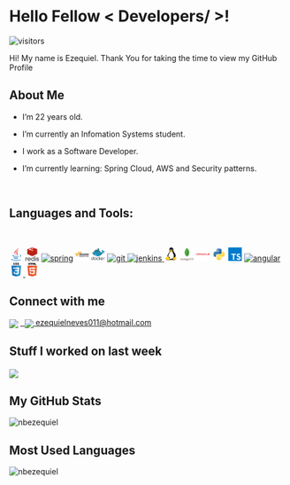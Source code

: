
<h1> Hello Fellow < Developers/ >! </h1>
<p align='center'>

![visitors](https://visitor-badge.glitch.me/badge?page_id=nbezequiel.nbezequiel)

</p>
<div size='20px'> Hi! My name is Ezequiel. Thank You for taking the time to view my GitHub Profile 
</div>

<h2>About Me</h2>

- I’m 22 years old.

- I’m currently an Infomation Systems student.

- I work as a Software Developer.

- I’m currently learning: Spring Cloud, AWS and Security patterns.


  <br>
<h2>Languages and Tools:</h2>
  <br>
<p align="left">
  <a href="https://www.java.com" target="_blank"> <img src="https://raw.githubusercontent.com/devicons/devicon/master/icons/java/java-original.svg" alt="java" width="25" height="25"/></a>
  <a href="https://redis.io" target="_blank"> <img src="https://raw.githubusercontent.com/devicons/devicon/master/icons/redis/redis-original-wordmark.svg" alt="redis" width="25" height="25"/></a> 
  <a href="https://spring.io/" target="_blank"> <img src="https://www.vectorlogo.zone/logos/springio/springio-icon.svg" alt="spring" width="25" height="25"/></a> 
  <a href="https://aws.amazon.com" target="_blank"> <img src="https://raw.githubusercontent.com/devicons/devicon/master/icons/amazonwebservices/amazonwebservices-original-wordmark.svg" alt="aws" width="25" height="25"/></a> 
   <a href="https://www.docker.com/" target="_blank"> <img src="https://raw.githubusercontent.com/devicons/devicon/master/icons/docker/docker-original-wordmark.svg" alt="docker" width="25" height="25"/></a> 
  <a href="https://git-scm.com/" target="_blank"> <img src="https://www.vectorlogo.zone/logos/git-scm/git-scm-icon.svg" alt="git" width="25" height="25"/> </a> 
  <a href="https://www.jenkins.io" target="_blank"> <img src="https://www.vectorlogo.zone/logos/jenkins/jenkins-icon.svg" alt="jenkins" width="25" height="25"/> </a> <a href="https://www.linux.org/" target="_blank"> <img src="https://raw.githubusercontent.com/devicons/devicon/master/icons/linux/linux-original.svg" alt="linux" width="25" height="25"/></a> 
  <a href="https://www.mongodb.com/" target="_blank"> <img src="https://raw.githubusercontent.com/devicons/devicon/master/icons/mongodb/mongodb-original-wordmark.svg" alt="mongodb" width="25" height="25"/></a> 
  <a href="https://www.oracle.com/" target="_blank"> <img src="https://raw.githubusercontent.com/devicons/devicon/master/icons/oracle/oracle-original.svg" alt="oracle" width="25" height="25"/></a> 
  <a href="https://www.python.org" target="_blank"> <img src="https://raw.githubusercontent.com/devicons/devicon/master/icons/python/python-original.svg" alt="python" width="25" height="25"/></a> 
  <a href="https://www.typescriptlang.org/" target="_blank"> <img src="https://raw.githubusercontent.com/devicons/devicon/master/icons/typescript/typescript-original.svg" alt="typescript" width="25" height="25"/></a> 
  <a href="https://angular.io" target="_blank"> <img src="https://angular.io/assets/images/logos/angular/angular.svg" alt="angular" width="25" height="25"/></a>
  <a href="https://www.w3schools.com/css/" target="_blank"> <img src="https://raw.githubusercontent.com/devicons/devicon/master/icons/css3/css3-original-wordmark.svg" alt="css3" width="25" height="25"/> </a> 
  <a href="https://www.w3.org/html/" target="_blank"> <img src="https://raw.githubusercontent.com/devicons/devicon/master/icons/html5/html5-original-wordmark.svg" alt="html5" width="25" height="25"/> </a>
 </p>


<h2> Connect with me</h2>
<a href = 'https://www.linkedin.com/in/ezequiel-neves-796070144'> <img width = '32px' align= 'center' src="https://raw.githubusercontent.com/rahulbanerjee26/githubAboutMeGenerator/main/icons/linked-in-alt.svg"/></a> 
<a href = '#'>&nbsp; <img width = '32px' align= 'center' src="https://portal.ifba.edu.br/barreiras/imagens-campus-barreiras/icon-email.png/@@images/2272be23-02eb-43ca-9fad-f6fa02970ba3.png"/>  ezequielneves011@hotmail.com</a> 

<br>
<h2> Stuff I worked on last week </h2>
<a href="https://github.com/anuraghazra/github-readme-stats">
<img align="center" src="https://github-readme-stats.vercel.app/api/wakatime?username=@nbezequiel&compact=True&v=2"/>
</a>


<h2> My GitHub Stats </h2>
 <p><img src="https://github-readme-stats.vercel.app/api?username=nbezequiel&show_icons=true&locale=en" alt="nbezequiel" /></p>


 
<h2> Most Used Languages </h2>
<p><img src="https://github-readme-stats.vercel.app/api/top-langs?username=nbezequiel&show_icons=true&locale=en&layout=compact" alt="nbezequiel" /></p>
<footer> </footer>
